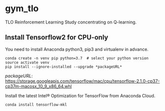 # gym_tlo
TLO Reinforcement Learning Study concentrating on Q-learning.

## Install Tensorflow2 for CPU-only
You need to install Anaconda python3, pip3 and virtualenv in advance.

    conda create -n venv pip python=3.7  # select your python version
    source activate venv
    pip install --ignore-installed --upgrade *packageURL*

*packageURL*: https://storage.googleapis.com/tensorflow/mac/cpu/tensorflow-2.1.0-cp37-cp37m-macosx_10_9_x86_64.whl

Install the latest Intel® Optimization for TensorFlow from Anaconda Cloud.

    conda install tensorflow-mkl